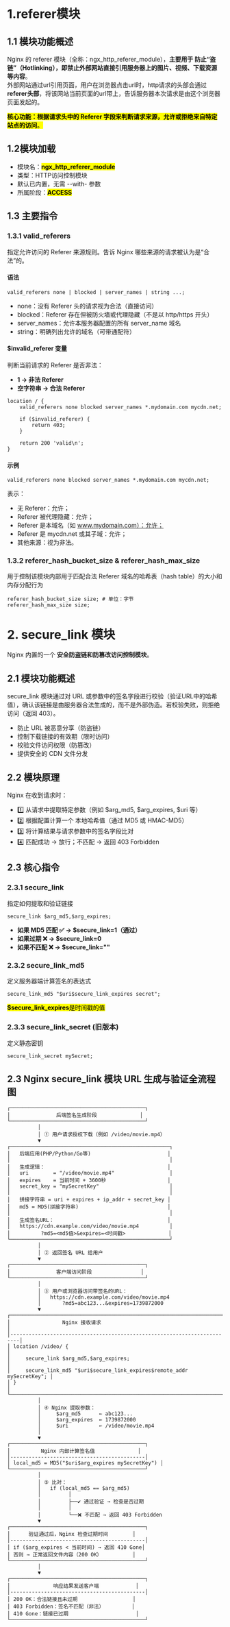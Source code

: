 # 1.referer模块
## 1.1 模块功能概述
Nginx 的 referer 模块（全称：ngx_http_referer_module），**主要用于 防止“盗链”（Hotlinking），即禁止外部网站直接引用服务器上的图片、视频、下载资源等内容**。<br>
外部网站通过url引用页面，用户在浏览器点击url时，http请求的头部会通过**referer头部**，将该网站当前页面的url带上，告诉服务器本次请求是由这个浏览器页面发起的。<br>

<mark>**核心功能：根据请求头中的 Referer 字段来判断请求来源，允许或拒绝来自特定站点的访问**。</mark>




## 1.2模块加载
- 模块名：<mark>**ngx_http_referer_module**</mark>
- 类型：HTTP访问控制模块
- 默认已内置，无需 --with- 参数
- 所属阶段：<mark>**ACCESS**</mark>


## 1.3 主要指令

### 1.3.1 valid_referers
指定允许访问的 Referer 来源规则。告诉 Nginx 哪些来源的请求被认为是“合法”的。

#### 语法

```nginx
valid_referers none | blocked | server_names | string ...;
```
- none：没有 Referer 头的请求视为合法（直接访问）
- blocked：Referer 存在但被防火墙或代理隐藏（不是以 http/https 开头）
- server_names：允许本服务器配置的所有 server_name 域名
- string：明确列出允许的域名（可带通配符）

#### $invalid_referer 变量
判断当前请求的 Referer 是否非法：
- **1 → 非法 Referer**
- **空字符串 → 合法 Referer**

```nginx
location / {
    valid_referers none blocked server_names *.mydomain.com mycdn.net;

    if ($invalid_referer) {
        return 403;
    }

    return 200 'valid\n';
}
```
#### 示例
```nginx
valid_referers none blocked server_names *.mydomain.com mycdn.net;
```
表示：
- 无 Referer：允许；
- Referer 被代理隐藏：允许；
- Referer 是本域名（如 www.mydomain.com）：允许；
- Referer 是 mycdn.net 或其子域：允许；
- 其他来源：视为非法。




### 1.3.2 referer_hash_bucket_size & referer_hash_max_size
用于控制该模块内部用于匹配合法 Referer 域名的哈希表（hash table）的大小和内存分配行为
```nginx
referer_hash_bucket_size size; # 单位：字节
referer_hash_max_size size;
```


# 2. secure_link 模块
Nginx 内置的一个 **安全防盗链和防篡改访问控制模块**。

## 2.1 模块功能概述
secure_link 模块通过对 URL 或参数中的签名字段进行校验（验证URL中的哈希值），确认该链接是由服务器合法生成的，而不是外部伪造。若校验失败，则拒绝访问（返回 403）。

- 防止 URL 被恶意分享（防盗链）
- 控制下载链接的有效期（限时访问）
- 校验文件访问权限（防篡改）
- 提供安全的 CDN 文件分发

## 2.2 模块原理
Nginx 在收到请求时：
- 1️⃣ 从请求中提取特定参数（例如 $arg_md5, $arg_expires, $uri 等）
- 2️⃣ 根据配置计算一个 本地哈希值（通过 MD5 或 HMAC-MD5）
- 3️⃣ 将计算结果与请求参数中的签名字段比对
- 4️⃣ 匹配成功 → 放行；不匹配 → 返回 403 Forbidden


## 2.3 核心指令
### 2.3.1 secure_link
指定如何提取和验证链接

```nginx
secure_link $arg_md5,$arg_expires;
```
- **如果 MD5 匹配 ✅ → $secure_link=1（通过）**
- **如果过期 ❌ → $secure_link=0**
- **如果不匹配 ❌ → $secure_link=""**

### 2.3.2 secure_link_md5
定义服务器端计算签名的表达式

```nginx
secure_link_md5 "$uri$secure_link_expires secret"; 
```
<mark>**$secure_link_expires**是时间戳的值</mark>

### 2.3.3 secure_link_secret (旧版本)
定义静态密钥

```nginx
secure_link_secret mySecret;
```

## 2.3 Nginx secure_link 模块 URL 生成与验证全流程图
```text
┌────────────────────────────────────────────┐
│               后端签名生成阶段              │
└────────────────────────────────────────────┘
          │
          │ ① 用户请求授权下载（例如 /video/movie.mp4）
          ▼
┌────────────────────────────────────────────────────┐
│   后端应用(PHP/Python/Go等)                         │
│                                                    │
│   生成逻辑：                                        │
│   uri        = "/video/movie.mp4"                  │
│   expires    = 当前时间 + 3600秒                    │
│   secret_key = "mySecretKey"                       │
│                                                    │
│   拼接字符串 = uri + expires + ip_addr + secret_key │
│   md5 = MD5(拼接字符串)                             │
│                                                    │
│   生成签名URL：                                     │
│   https://cdn.example.com/video/movie.mp4          │
│          ?md5=<md5值>&expires=<时间戳>              │
└────────────────────────────────────────────────────┘
          │
          │ ② 返回签名 URL 给用户
          ▼
┌────────────────────────────────────────────┐
│               客户端访问阶段                │
└────────────────────────────────────────────┘
          │
          │ ③ 用户或浏览器访问带签名的URL：
          │   https://cdn.example.com/video/movie.mp4
          │       ?md5=abc123...&expires=1739872000
          ▼
┌─────────────────────────────────────────────────────────────────────────┐
│                 Nginx 接收请求                                           │
│-------------------------------------------------------------------------│
│ location /video/ {                                                      │
│     secure_link $arg_md5,$arg_expires;                                  │
│     secure_link_md5 "$uri$secure_link_expires$remote_addr mySecretKey"; │
│ }                                                                       │
└─────────────────────────────────────────────────────────────────────────┘
          │
          │ ④ Nginx 提取参数：
          │     $arg_md5      ← abc123...
          │     $arg_expires  ← 1739872000
          │     $uri          ← /video/movie.mp4
          │
          ▼
┌────────────────────────────────────────────┐
│          Nginx 内部计算签名值              │
│--------------------------------------------│
│ local_md5 = MD5("$uri$arg_expires mySecretKey") │
└────────────────────────────────────────────┘
          │
          │ ⑤ 比对：
          │   if (local_md5 == $arg_md5)
          │         │
          │         ├──✔️ 通过验证 → 检查是否过期
          │         │
          │         └──❌ 不匹配 → 返回 403 Forbidden
          ▼
┌────────────────────────────────────────────┐
│      验证通过后，Nginx 检查过期时间        │
│--------------------------------------------│
│ if ($arg_expires < 当前时间) → 返回 410 Gone│
│ 否则 → 正常返回文件内容（200 OK）          │
└────────────────────────────────────────────┘
          │
          ▼
┌────────────────────────────────────────────┐
│              响应结果发送客户端            │
│--------------------------------------------│
│ 200 OK：合法链接且未过期                  │
│ 403 Forbidden：签名不匹配（非法）         │
│ 410 Gone：链接已过期                      │
└────────────────────────────────────────────┘

```
